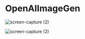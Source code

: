 # OpenAIImageGen

![screen-capture (2)](https://user-images.githubusercontent.com/63086737/226213180-bc9c6638-8e28-4409-943e-fd98bc71e789.gif)

![screen-capture (2)](https://user-images.githubusercontent.com/63086737/226213387-b92a3398-8383-431f-b17b-a8f959f2dfde.gif)
